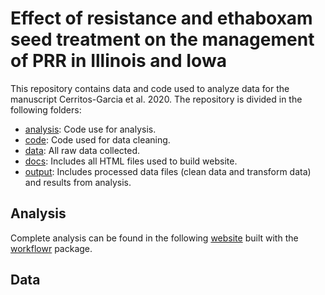 # Effect of resistance and ethaboxam seed treatment on the management of PRR in Illinois and Iowa

This repository contains data and code used to analyze data for the manuscript Cerritos-Garcia et al. 2020. The repository is divided in the following folders:  
- [analysis](https://github.com/danielcerritos/seedtreatments/tree/master/analysis): Code use for analysis.  
- [code](https://github.com/danielcerritos/seedtreatments/tree/master/code): Code used for data cleaning.  
- [data](https://github.com/danielcerritos/seedtreatments/tree/master/data): All raw data collected.  
- [docs](https://github.com/danielcerritos/seedtreatments/tree/master/docs): Includes all HTML files used to build website.  
- [output](https://github.com/danielcerritos/seedtreatments/tree/master/output): Includes processed data files (clean data and transform data) and results from analysis.  

## Analysis
Complete analysis can be found in the following [website](https://danielcerritos.github.io/seedtreatments/index.html) built with the [workflowr](https://jdblischak.github.io/workflowr/) package. 

## Data
